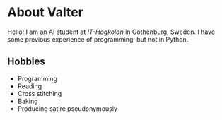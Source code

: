 # About Valter

Hello! I am an AI student at *IT-Högkolan* in Gothenburg, Sweden. I have some previous experience of programming, but not in Python. 

## Hobbies
 - Programming
 - Reading
 - Cross stitching
 - Baking
 - Producing satire pseudonymously